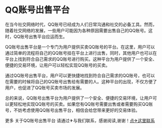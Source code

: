 # QQ账号出售平台

在当今社交网络时代，QQ账号已经成为人们日常沟通和社交的必备工具。然而，随着社交网络的发展，一些用户可能因为各种原因需要出售自己的QQ账号。这时，QQ账号出售平台应运而生。

QQ账号出售平台是一个专门为用户提供买卖QQ账号的平台。在这里，用户可以通过简单的流程将自己的QQ账号挂在平台上进行出售，同时，其他用户也可以在平台上找到符合自己需求的QQ账号进行购买。这种平台为用户提供了一个安全、便捷的交易环境，让用户可以轻松实现QQ账号的买卖。

通过QQ账号出售平台，用户可以更快捷地找到符合自己需求的QQ账号，也可以在需要的时候将自己的QQ账号出售给有需要的人。这种平台的出现，不仅方便了用户，也促进了QQ账号买卖市场的发展。

总的来说，QQ账号出售平台为用户提供了一个安全、便捷的交易环境，让用户可以更轻松地实现QQ账号的买卖。如果您有QQ账号需要出售或者需要购买QQ账号，不妨考虑使用QQ账号出售平台，相信会给您带来更好的交易体验。

更多 关于QQ账号出售平台 请通过✈与我们联系，感谢阅读,谢谢！[点✈这里联系](https://add.k02.cc)